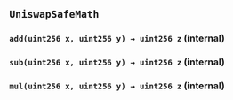 ## `UniswapSafeMath`






### `add(uint256 x, uint256 y) → uint256 z` (internal)





### `sub(uint256 x, uint256 y) → uint256 z` (internal)





### `mul(uint256 x, uint256 y) → uint256 z` (internal)






